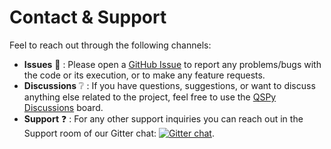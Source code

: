 # Contact & Support

Feel to reach out through the following channels:

- **Issues** :bug: : Please open a [GitHub Issue](https://github.com/Borealis-BioModeling/qspy/issues) to
  report any problems/bugs with the code or its execution, or to make any feature requests.
- **Discussions** :grey_question: : If you have questions, suggestions, or want to discuss anything else related to the project, feel free to use the [QSPy Discussions](https://github.com/Borealis-BioModeling/qspy/discussions) board.
- **Support** :question: : For any other support inquiries you can reach out in the Support room of our Gitter chat: [![Gitter chat](https://badges.gitter.im/Borealis-BioModeling/qspy.png)](https://app.gitter.im/#/room/#qspy:gitter.im).
